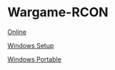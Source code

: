 # Wargame-RCON

[Online](http://wrd.endless.ws/)

[Windows Setup](http://wrd.endless.ws/download/Wargame-RCON-1.0.0-Setup.exe)

[Windows Portable](http://wrd.endless.ws/download/Wargame-RCON-win32-x64.zip)
